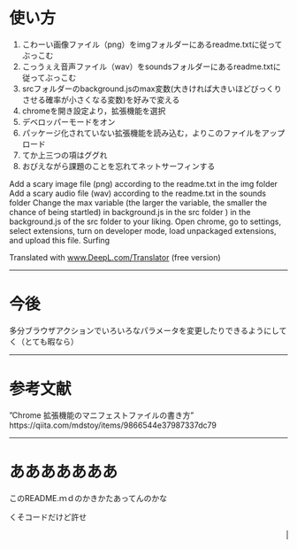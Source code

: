 
<h1>使い方</h1>
<ol>
  <li>こわーい画像ファイル（png）をimgフォルダーにあるreadme.txtに従ってぶっこむ</li>
  <li>こっうぇえ音声ファイル（wav）をsoundsフォルダーにあるreadme.txtに従ってぶっこむ</li>
  <li>srcフォルダーのbackground.jsのmax変数(大きければ大きいほどびっくりさせる確率が小さくなる変数)を好みで変える</li>
  <li>chromeを開き設定より，拡張機能を選択</li>
  <li>デベロッパーモードをオン</li>
  <li>パッケージ化されていない拡張機能を読み込む，よりこのファイルをアップロード</li>
  <li>てか上三つの項はググれ</li>
  <li>おびえながら課題のことを忘れてネットサーフィンする</li>
</ol>
Add a scary image file (png) according to the readme.txt in the img folder Add a scary audio file (wav) according to the readme.txt in the sounds folder Change the max variable (the larger the variable, the smaller the chance of being startled) in background.js in the src folder ) in the background.js of the src folder to your liking. Open chrome, go to settings, select extensions, turn on developer mode, load unpackaged extensions, and upload this file. Surfing

Translated with www.DeepL.com/Translator (free version)
<hr>
<h1>今後</h1>
<p>多分ブラウザアクションでいろいろなパラメータを変更したりできるようにしてく（とても暇なら）</p>
<hr>
<h1>参考文献</h1>
<p>”Chrome 拡張機能のマニフェストファイルの書き方” https://qiita.com/mdstoy/items/9866544e37987337dc79</p>
<hr>
<h1>あああああああ</h1>
<p>このREADME.ｍｄのかきかたあってんのかな</p>
<p>くそコードだけど許せ</p>
<marquee>💩</marquee>
